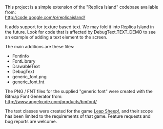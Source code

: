 This project is a simple extension of the "Replica Island" codebase available from:<br>
<a href='http://code.google.com/p/replicaisland/'>http://code.google.com/p/replicaisland/</a>


It adds support for texture based text. We may fold it into Replica Island in the future. Look for code that is affected by DebugText.TEXT_DEMO to see an example of adding a text element to the screen. <br>

The main additions are these files:<br>
<ul><li>FontInfo<br>
</li><li>FontLibrary<br>
</li><li>DrawableText<br>
</li><li>DebugText<br>
</li><li>generic_font.png<br>
</li><li>generic_font.fnt</li></ul>


The PNG / FNT files for the supplied "generic font" were created with the Bitmap Font Generator from:<br>
<a href='http://www.angelcode.com/products/bmfont/'>http://www.angelcode.com/products/bmfont/</a>


The text classes were created for the game <a href='http://turtlerockgarage.com/leapsheep/android.htm'>Leap Sheep!</a>, and their scope has been limited to the requirements of that game. Feature requests and bug reports are welcome.<br>
